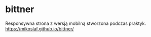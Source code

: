 # bittner
Responsywna strona z wersją mobilną stworzona podczas praktyk. <br>
https://mikoslaf.github.io/bittner/ 
